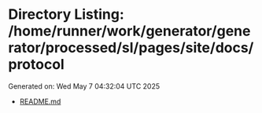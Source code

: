 # Directory Listing: /home/runner/work/generator/generator/processed/sl/pages/site/docs/protocol
Generated on: Wed May  7 04:32:04 UTC 2025

- [README.md](README.md)
